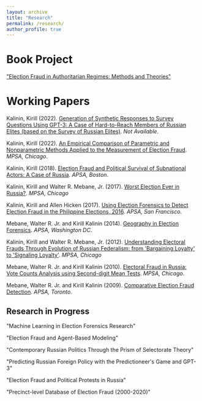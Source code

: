 ```yaml
---
layout: archive
title: "Research"
permalink: /research/
author_profile: true
---
```


Book Project
======

["Election Fraud in Authoritarian Regimes: Methods and Theories"](/book) 


Working Papers
======

Kalinin, Kirill (2022). [Generation of Synthetic Responses to Survey Questions Using GPT-3: A Case of Hard-to-Reach Members of Russian Elites (based on the Survey of Russian Elites)](https://github.com/kkalininMI/GPT3-Surveys). <i>Not Available</i>.

Kalinin, Kirill (2022). [An Empirical Comparison of Parametric and Nonparametric Methods Applied to the Measurement of Election Fraud](https://papers.ssrn.com/sol3/papers.cfm?abstract_id=4073770). <i>MPSA, Chicago</i>.

Kalinin, Kirill (2018). [Election Fraud and Political Survival of Subnational Actors: A Case of Russia](https://papers.ssrn.com/sol3/papers.cfm?abstract_id=3160355). <i>APSA, Boston</i>.

Kalinin, Kirill and Walter R. Mebane, Jr.  (2017). [Worst Election Ever in Russia?](https://papers.ssrn.com/sol3/papers.cfm?abstract_id=2959824). <i>MPSA, Chicago</i>

Kalinin, Kirill and Allen Hicken (2017). [Using Election Forensics to Detect Election Fraud in the Philippine Elections, 2016](https://papers.ssrn.com/sol3/papers.cfm?abstract_id=3070592). <i>APSA, San Francisco</i>.

Mebane, Walter R. Jr. and Kirill Kalinin (2014). [Geography in Election Forensics](https://papers.ssrn.com/sol3/papers.cfm?abstract_id=2452260). <i>APSA, Washington DC</i>.

Kalinin, Kirill and Walter R. Mebane, Jr.  (2012). [Understanding Electoral Frauds Through Evolution of Russian Federalism: from 'Bargaining Loyalty' to 'Signaling Loyalty'](https://ssrn.com/abstract=1668154). <i>MPSA, Chicago</i>

Mebane, Walter R. Jr. and Kirill Kalinin (2010). [Electoral Fraud in Russia: Vote Counts Analysis using Second-digit Mean Tests](http://websites.umich.edu/~wmebane/mw10B.pdf). <i>MPSA, Chicago</i>.

Mebane, Walter R. Jr. and Kirill Kalinin (2009). [Comparative Election Fraud Detection](http://www-personal.umich.edu/~wmebane/apsa09.pdf). <i> APSA, Toronto</i>.


Research in Progress
------

"Machine Learning in Election Forensics Research"

"Election Fraud and Agent-Based Modeling"

"Contemporary Russian Politics Through the Prism of Selectorate Theory"

"Predicting Russian Foreign Policy with the Predictioneer's Game and GPT-3"

"Election Fraud and Political Protests in Russia"

"Precinct-level Database of Election Fraud (2000-2020)"